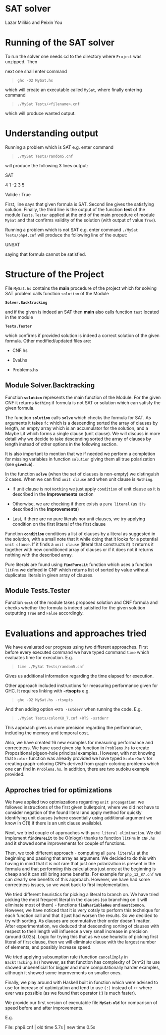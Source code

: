 # SAT solver

Lazar Milikic and Peixin You

# Running of the SAT solver

To run the solver one needs cd to the directory where `Project` was unzipped. Then

next one shall enter command

> `ghc -O2 MySat.hs`

which will create an executable called `MySat`, where finally entering command

> `./MySat Tests/<filename>.cnf`

which will produce wanted output.

# Understanding output

Running a problem which is SAT e.g. enter command

> `./MySat Tests/random5.cnf`

will produce the following 3 lines output:

SAT

4 1 -2 3 5

Valide : True

First, line says that given formula is SAT. Second line gives the satisfying solution. Finally, the third line is the output of the function **test** of the module `Tests.Tester` applied at the end of the main procedure of module `MySat` and that confirms validity of the solution (with output of value `True`).

Running a problem which is not SAT e.g. enter command `./MySat Tests/php4.cnf` will produce the following line of the output:

UNSAT

saying that formula cannot be satisfied.

# Structure of the Project

File `MySat.hs` contains the **main** procedure of the project which for solving SAT problem calls function `solution` of the Module

**`Solver.Backtracking`**

and if the given is indeed an SAT then **main** also calls function `test` located in the module

**`Tests.Tester`**

which confirms if provided solution is indeed a correct solution of the given formula. Other modified/updated files are:

- CNF.hs

- Eval.hs

- Problems.hs

## Module Solver.Backtracking

Function **`solution`** represents the main function of the Module. For the given CNF it returns `Nothing` if formula is not SAT or solution which can satisfy the given formula.

The function **`solution`** calls **`solve`** which checks the formula for SAT. As arguments it takes `fc` which is a descending sorted the array of clauses by length, an empty array which is an accumulator for the solution, and a Maybe Lit which forms a single clause (unit clause). We will discuss in more detail why we decide to take descending sorted the array of clauses by length instead of other options in the following section.

It is also important to mention that we if needed we perform a completion for missing variables in function `solution` giving them all true polarization (see **`giveSub`**).

In the function **`solve`** (when the set of clauses is non-empty) we distinguish 2 cases. When we can find `unit clause` and when unit clause is `Nothing`.

- If unit clause is not `Nothing` we just apply `condition` of unit clause as it is described in the **Improvements** section

- Otherwise, we are checking if there exists a `pure literal` (as it is described in the **Improvements**)

- Last, if there are no pure literals nor unit clauses, we try applying condition on the first litteral of the first clause

Function **`condition`** conditions a list of clauses by a literal as suggested in the solution, with a small note that it while doing that it looks for a potential `unit clause`. If it finds a `unit clause` (literal that constructs it) it returns it together with new conditioned array of clauses or if it does not it returns nothing with the described array.

Pure literals are found using **`findPureLit`** function which uses a function `litFrm` we defined in CNF which returns list of sorted by value without duplicates literals in given array of clauses.

## Module Tests.Tester

Function **`test`** of the module takes proposed solution and CNF formula and checks whether the formula is indeed satisfied for the given solution outputting `True` and `False` accordingly.

# Evaluations and approaches tried

We have evaluated our progress using two different approaches. First before every executed command we have typed command `time` which evaluates time for execution. E.g.

> `time ./MySat Tests/random5.cnf`

Gives us additional information regarding the time elapsed for execution.

Other approach included instructions for measuring performance given for GHC. It requires linking with **-rtsopts** e.g.

> `ghc -O2 MySat.hs -rtsopts`

And then adding option `+RTS -sstderr` when running the code. E.g.

> `./MySat Tests/colorK8_7.cnf +RTS -sstderr`

This approach gives us more precision regarding the performance, including the memory and temporal cost.

Also, we have created 16 new examples for measuring performance and correctness. We have used given `php` function in `Problems.hs` to create Propositional pigeon-hole principal examples. However, with not knowing that `kcolor` function was already provided we have typed `kcolorOurV` for creating graph-coloring CNFs derived from graph-coloring problems which one can find in `Problems.hs`. In addition, there are two sudoku example provided.

## Approches tried for optimizations

We have applied two optmiazations regarding `unit propagation`: we followed instructions of the first given bulletpoint, where we did not have to consider negation of the found literal and apply method for quickly identifying unit clauses (where essentially using additional argument we know in O(1) if there is an unit clause available).

Next, we tried couple of approaches with `pure literal elimination`. We did implement **`findPureLit`** to be O(nlogn) thanks to function `litFrm` in `CNF.hs` and it showed some improvements for couple of functions.

Then, we took different approach - computing all `pure literals` at the beginning and passing that array as argument. We decided to do this with having in mind that it is not rare that just one polarization is present in the formula and that performing this calculations just once at the beginning is cheap and it can still bring some benefits. For example for `php_12_87.cnf` we can clearly see benefits of this approach. However, we have had some correctness issues, so we want back to first implementation.

We tried different heuristics for picking a literal to branch on. We have tried picking the most frequent literal in the clauses (so branching on it will eliminate most of them) - functions **`findVariableHeu`** and **`mostCommon`**. However, we have noticed that it is very cotsly to perform this technique for each function call and that it just had worsen the results. So we decided to try with sorting. As clauses are commutative their order doesn't matter. After experimentation, we deduced that descending sorting of clauses with respect to their length will influence a very small increase in precision (around 0.02s). Logic for trying this that as we use heuristic of picking first literal of first clause, then we will eliminate clause with the largest number of elements, and possibly increase speed.

We tried applying subsumption rule (function `cancelImply` in `Backtracking.hs`) however, as that function has complexity of O(n^2) its use showed unbeneficial for bigger and more computationally harder examples, although it showed some improvements on smaller ones.

Finally, we play around with Haskell built in function which were advised to use for increase of optimization and tend to use `(:)` instead of `++` where ever was possible (as we found that operator (:) is much faster).

We provide our first version of executable file **`MySat-old`** for comparison of speed before and after improvements.

E.g.

File: php9.cnf | old time 5.7s | new time 0.5s
